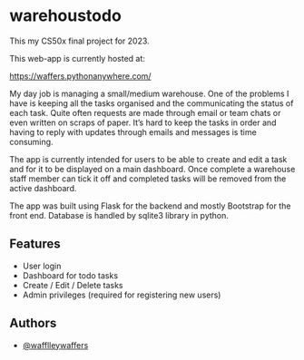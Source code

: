 # warehoustodo

This my CS50x final project for 2023. 

This web-app is currently hosted at: 

https://waffers.pythonanywhere.com/

My day job is managing a small/medium warehouse. One of the problems I have is keeping all the tasks organised and the communicating the status of each task. Quite often requests are made through email or team chats or even written on scraps of paper. It’s hard to keep the tasks in order and having to reply with updates through emails and messages is time consuming.

The app is currently intended for users to be able to create and edit a task and for it to be displayed on a main dashboard. Once complete a warehouse staff member can tick it off and completed tasks will be removed from the active dashboard.

The app was built using Flask for the backend and mostly Bootstrap for the front end. Database is handled by sqlite3 library in python.  





## Features
- User login
- Dashboard for todo tasks
- Create / Edit / Delete tasks
- Admin privileges (required for registering new users)



## Authors

- [@wafflleywaffers](https://github.com/Waffleywaffers)
